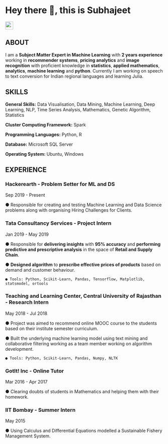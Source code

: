 # Hey there 👋, this is Subhajeet

<p><a href="https://www.linkedin.com/in/subhajeetmishra"><img src="https://img.shields.io/badge/linkedin-%230077B5.svg?&style=for-the-badge&logo=linkedin&logoColor=white" height=25></a> </p>
<p>

## ABOUT

I am a **Subject Matter Expert in Machine Learning** with **2 years experience** working in **recommender systems**, **pricing analytics** and **image recognition** with proficient knowledge in **statistics**, **applied mathematics**, **analytics**, **machine learning** and **python**. Currently I am working on speech to text conversion for Indian regional languages and learning Julia.

## SKILLS

**General Skills:** Data Visualisation, Data Mining, Machine Learning, Deep Learning, NLP, Time Series Analysis, Mathematics, Genetic Algorithm, Statistics

**Cluster Computing Framework:** Spark

**Programming Languages:** Python, R

**Database:** Microsoft SQL Server

**Operating System:** Ubuntu, Windows

## EXPERIENCE

### Hackerearth - Problem Setter for ML and DS
Sep 2019 - Present

● Responsible for creating and testing Machine Learning and Data Science problems along with organising Hiring Challenges for Clients.

### Tata Consultancy Services - Project Intern
Jan 2019 - May 2019

● Responsible for **delivering insights** with **95% accuracy** and **performing predictive and prescriptive analysis** in the space of **Retail and Supply Chain**.

● **Designed algorithm** to **prescribe effective prices of products** based on demand and customer behaviour.
```
● Tools: Python, Scikit-Learn, Pandas, Tensorflow, Matplotlib, statsmodel, ortools
```
### Teaching and Learning Center, Central University of Rajasthan - Research Intern
May 2018 - Jul 2018

● Project was aimed to recommend online MOOC course to the students based on their institute semester curriculum.

● Built the underlying machine learning model using text mining and collaborative filtering working as a team member working on algorithm development.
```
● Tools: Python, Scikit-Learn, Pandas, Numpy, NLTK
```
### GotIt! Inc - Online Tutor
Mar 2016 - Apr 2017

● Clearing doubts of students in Mathematics and helping them with their homework.

### IIT Bombay - Summer Intern
May 2015

● Using Calculus and Differential Equations modelled a Sustainable Fishery Management System.


<!--
**sjeet-lab/sjeet-lab** is a ✨ _special_ ✨ repository because its `README.md` (this file) appears on your GitHub profile.

Here are some ideas to get you started:

- 🔭 I’m currently working on Python
- 🌱 I’m currently learning Julia
- 👯 I’m looking to collaborate on Machine Learning projects
- 🤔 I’m looking for help with speech tooo text models.
- 💬 Ask me about Machine Learning
- 📫 How to reach me: subhajeet.mishra@outlook.com
- ⚡ Fun fact: Math befind ML algorithms is very intresing.
-->

